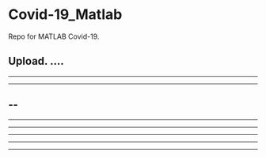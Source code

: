 # Covid-19_Matlab

Repo for MATLAB Covid-19.

Upload.
....
----
----
--------
--
----
----
---
---
----
----
